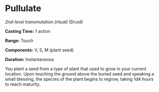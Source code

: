 # Pullulate
*2nd-level transmutation (ritual)* (Druid)

**Casting Time:** 1 action

**Range:** Touch

**Components:** V, S, M (plant seed)

**Duration:** Instantaneous

You plant a seed from a type of plant that used to grow in your current location. Upon touching the ground above the buried seed and speaking a small blessing, the species of the plant begins to regrow, taking 1d4 hours to reach maturity.
